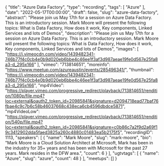 {
  "title": "Azure Data Factory",
  "type": "recording",
  "tags": [
    "Azure"
  ],
  "date": "2022-05-17T00:00:00",
  "draft": false,
  "slug": "azure-data-factory",
  "abstract": "Please join us May 17th for a session on Azure Data Factory. This is an introductory session. Mark Moore will present the following topics: What is Data Factory, How does it work, Key components, Linked Services and lots of Demos",
  "description": "Please join us May 17th for a session on Azure Data Factory. This is an introductory session. Mark Moore will present the following topics: What is Data Factory, How does it work, Key components, Linked Services and lots of Demos",
  "images": [
    "https://i.vimeocdn.com/video/1439482341-746b77f4c0cb4e0b9d020eb6bbe4c46ee1f3af3d987aeae19fe0d567e25fa8a3-d_295x166"
  ],
  "vimeo": "713814651",
  "moreinfo": "https://www.meetup.com/azureaustin/events/285496341/",
  "thumbnail": "https://i.vimeocdn.com/video/1439482341-746b77f4c0cb4e0b9d020eb6bbe4c46ee1f3af3d987aeae19fe0d567e25fa8a3-d_295x166",
  "mp4Video": "https://player.vimeo.com/progressive_redirect/playback/713814651/rendition/1080p/file.mp4?loc=external&oauth2_token_id=20985841&signature=d2094718ead77baf76fbae4c9c7b6c58b46037668c438eca6cb4596dbdce5871",
  "mp4VideoLow": "https://player.vimeo.com/progressive_redirect/playback/713814651/rendition/540p/file.mp4?loc=external&oauth2_token_id=20985841&signature=c0b86c7a2f9d2a69f19c3412902dda5faed3825a260c4880c01483ea5b2175f5",
  "recordingID": 1113,
  "speakers": [
    {
      "name": "Mark Moore",
      "slug": "mark-moore",
      "bio": "Mark Moore is a Cloud Solution Architect at Microsoft, Mark has been in the industry for 35+ years and has been with Microsoft for the past 27 years. Mark resides in the DFW area.",
      "count": 6
    }
  ],
  "ugtvtags": [
    {
      "name": "Azure",
      "slug": "azure",
      "count": 48
    }
  ],
  "meetups": []
}